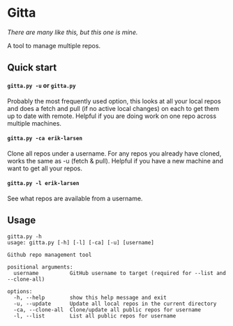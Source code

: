 # Gitta
_There are many like this, but this one is mine._

A tool to manage multiple repos.

## Quick start

#### `gitta.py -u` or `gitta.py`
Probably the most frequently used option, this looks at all your local repos and does a fetch and pull (if no active local changes) on each to get them up to date with remote.  Helpful if you are doing work on one repo across multiple machines.

#### `gitta.py -ca erik-larsen`
Clone all repos under a username.  For any repos you already have cloned, works the same as -u (fetch & pull).  Helpful if you have a new machine and want to get all your repos.  

#### `gitta.py -l erik-larsen`
See what repos are available from a username.

## Usage

```
gitta.py -h             
usage: gitta.py [-h] [-l] [-ca] [-u] [username]

Github repo management tool

positional arguments:
  username          GitHub username to target (required for --list and --clone-all)

options:
  -h, --help        show this help message and exit
  -u, --update      Update all local repos in the current directory
  -ca, --clone-all  Clone/update all public repos for username
  -l, --list        List all public repos for username
```
